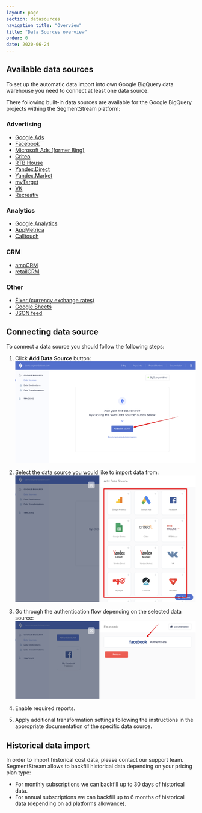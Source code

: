 ```yaml
---
layout: page
section: datasources
navigation_title: "Overview"
title: "Data Sources overview"
order: 0
date: 2020-06-24
---
```


## Available data sources

To set up the automatic data import into own Google BigQuery data warehouse you need to connect at least one data source.

There following built-in data sources are available for the Google BigQuery projects withing the SegmentStream platform:

### Advertising

* [Google Ads](/datasources/google-ads)
* [Facebook](/datasources/facebook)
* [Microsoft Ads (former Bing)](/datasources/microsoft-ads)
* [Criteo](/datasources/criteo)
* [RTB House](/datasources/rtb-house)
* [Yandex.Direct](/datasources/yandex-direct)
* [Yandex.Market](/datasources/yandex-market)
* [myTarget](/datasources/mytarget)
* [VK](/datasources/vk)
* [Recreativ](/datasources/recreativ)

### Analytics

* [Google Analytics](/datasources/google-analytics)
* [AppMetrica](/datasources/appmetrica)
* [Calltouch](/datasources/calltouch)

### CRM
* [amoCRM](/datasources/amocrm)
* [retailCRM](/datasources/retailcrm)

### Other
* [Fixer (currency exchange rates)](/datasources/fixer)
* [Google Sheets](/datasources/google-sheets)
* [JSON feed](/datasource/json-feed)

## Connecting data source

To connect a data source you should follow the following steps:

1. Click **Add Data Source** button:
![Add BigQuery data source](/img/bigquery/add-data-source.png)

1. Select the data source you would like to import data from:
![Select BigQuery data souce](/img/bigquery/select-data-source.png)

3. Go through the authentication flow depending on the selected data source:
![Authenticate BigQuery data source](/img/bigquery/auth-data-source.png)

1. Enable required reports.

2. Apply additional transformation settings following the instructions in the appropriate documentation of the specific data source.

## Historical data import

In order to import historical cost data, please contact our support team. SegmentStream allows to backfill historical data depending on your pricing plan type:

* For monthly subscriptions we can backfill up to 30 days of historical data.
* For annual subscriptions we can backfill up to 6 months of historical data (depending on ad platforms allowance).
